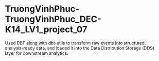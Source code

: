 # TruongVinhPhuc-TruongVinhPhuc_DEC-K14_LV1_project_07
Used DBT along with dbt-utils to transform raw events into structured, analysis-ready data, and loaded it into the Data Distribution Storage (DDS) layer for downstream analytics.
